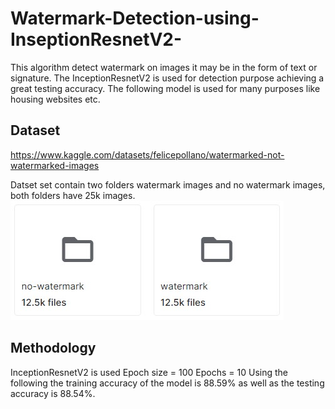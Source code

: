 # Watermark-Detection-using-InseptionResnetV2-
This algorithm detect watermark on images it may be in the form of text or signature. The InceptionResnetV2 is used for detection purpose achieving a great testing accuracy. The following model is used for many purposes like housing websites etc. 

## Dataset
https://www.kaggle.com/datasets/felicepollano/watermarked-not-watermarked-images

Datset set contain two folders watermark images and no watermark images, both folders have 25k images. 
![g1](g1.jpg)

## Methodology
InceptionResnetV2 is used
Epoch size = 100
Epochs = 10
Using the following the training accuracy of the model is 88.59% as well as the testing accuracy is 88.54%.


